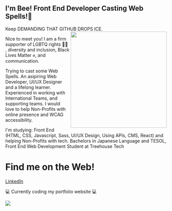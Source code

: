## I'm Bee! Front End Developer Casting Web Spells!🐝
Keep DEMANDING THAT GITHUB DROPS ICE. <img align="right" width="300" height="300" src="https://pbs.twimg.com/media/EIyNsRjWsAE8FYj.png">

Nice to meet you! I am a firm supporter of LGBTQ rights 🏳️‍🌈 , diversity and inclusion, Black Lives Matter ✊, and communication.

Trying to cast some Web Spells. An asipiring Web Developer, UI/UX Designer and a lifelong learner. Experienced in working with International Teams, and supporting teams. I would love to help Non-Profits with online presence and WCAG accessibility.

I'm studying: Front End (HTML, CSS, Javascript, Sass, UI/UX Design, Using APIs, CMS, React) and helping Non-Profits with tech. Bachelors in Japanese Language and TESOL, Front End Web Development Student at Treehouse Tech

# Find me on the Web!
[LinkedIn](https://www.linkedin.com/in/brittkcrouch/)

💻 Currently coding my portfolio website 💻 


<a href="http://referrals.trhou.se/constbeecoding" target="_blank"><img src="https://static.teamtreehouse.com/assets/content/referral-badge-td.png"/></a>
